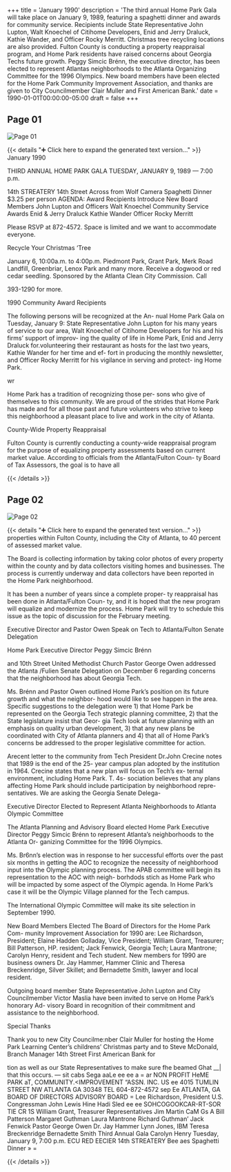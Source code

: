 +++
title = 'January 1990'
description = 'The third annual Home Park Gala will take place on January 9, 1989, featuring a spaghetti dinner and awards for community service. Recipients include State Representative John Lupton, Walt Knoechel of Citihome Developers, Enid and Jerry Draluck, Kathie Wander, and Officer Rocky Merritt. Christmas tree recycling locations are also provided. Fulton County is conducting a property reappraisal program, and Home Park residents have raised concerns about Georgia Techs future growth. Peggy Simcic Brénn, the executive director, has been elected to represent Atlantas neighborhoods to the Atlanta Organizing Committee for the 1996 Olympics. New board members have been elected for the Home Park Community Improvement Association, and thanks are given to City Councilmember Clair Muller and First American Bank.'
date = 1990-01-01T00:00:00-05:00
draft = false
+++



## Page 01

![Page 01](/hpcia-newsletter-archive/1990-01_01.jpg)

{{< details "➕ Click here to expand the generated text version..." >}}
January 1990

THIRD ANNUAL HOME PARK GALA
TUESDAY, JANUARY 9, 1989 — 7:00 p.m.

14th STREATERY
14th Street Across from Wolf Camera
Spaghetti Dinner
$3.25 per person
AGENDA: Award Recipients
Introduce New Board Members John Lupton
and Officers Walt Knoechel
Community Service Awards Enid & Jerry Draluck
Kathie Wander
Officer Rocky Merritt

Please RSVP at 872-4572. Space is limited and we want to accommodate everyone.

Recycle Your Christmas ‘Tree

January 6, 10:00a.m. to 4:00p.m. Piedmont Park, Grant Park, Merk Road Landfill, Greenbriar, Lenox Park and
many more. Receive a dogwood or red cedar seedling. Sponsored by the Atlanta Clean City Commission. Call

393-1290 for more.

1990 Community Award Recipients

The following persons will be recognized at the An-
nual Home Park Gala on Tuesday, January 9: State
Representative John Lupton for his many years of
service to our area, Walt Knoechel of Citihome
Developers for his and his firms’ support of improv-
ing the quality of life in Home Park, Enid and Jerry
Draluck for.volunteering their restaurant as hosts for
the last two years, Kathie Wander for her time and ef-
fort in producing the monthly newsletter, and Officer
Rocky Merritt for his vigilance in serving and protect-
ing Home Park.

wr

Home Park has a tradition of recognizing those per-
sons who give of themselves to this community. We
are proud of the strides that Home Park has made
and for all those past and future volunteers who
strive to keep this neighborhood a pleasant place to
live and work in the city of Atlanta.

County-Wide Property Reappraisal

Fulton County is currently conducting a county-wide
reappraisal program for the purpose of equalizing
property assessments based on current market value.
According to officials from the Atlanta/Fulton Coun-
ty Board of Tax Assessors, the goal is to have all


{{< /details >}}




## Page 02

![Page 02](/hpcia-newsletter-archive/1990-01_02.jpg)

{{< details "➕ Click here to expand the generated text version..." >}}
properties within Fulton County, including the City of
Atlanta, to 40 percent of assessed market value.

The Board is collecting information by taking color
photos of every property within the county and by
data collectors visiting homes and businesses. The
process is currently underway and data collectors
have been reported in the Home Park neighborhood.

It has been a number of years since a complete proper-
ty reappraisal has been done in Atlanta/Fulton Coun-
ty, and it is hoped that the new program will equalize
and modernize the process. Home Park will try to
schedule this issue as the topic of discussion for the
February meeting.

Executive Director and Pastor Owen
Speak on Tech to Atlanta/Fulton
Senate Delegation

Home Park Executive Director Peggy Simcic Brénn

and 10th Street United Methodist Church Pastor
George Owen addressed the Atlanta /Fulien Senate
Delegation on December 6 regarding concerns that
the neighborhood has about Georgia Tech.

Ms. Brénn and Pastor Owen outlined Home Park’s
position on its future growth and what the neighbor-
hood would like to see happen in the area. Specific
suggestions to the delegation were 1) that Home Park
be represented on the Georgia Tech strategic planning
committee, 2) that the State legislature insist that Geor-
gia Tech look at future planning with an emphasis on
quality urban development, 3) that any new plans be
coordinated with City of Atlanta planners and 4) that
all of Home Park’s concerns be addressed to the
proper legislative committee for action.

Arecent letter to the community from Tech President
Dr.John Crecine notes that 1989 is the end of the 25-
year campus plan adopted by the institution in 1964.
Crecine states that a new plan will focus on Tech’s ex-
ternal environment, including Home Park. T. 4s-
sociation believes that any plans affecting Home Park
should include participation by neighborhood repre-
sentatives. We are asking the Georgia Senate Delega-

Executive Director Elected to
Represent Atlanta Neighborhoods to
Atlanta Olympic Committee

The Atlanta Planning and Advisory Board elected
Home Park Executive Director Peggy Simcic Brénn to
represent Atlanta’s neighborhoods to the Atlanta Or-
ganizing Committee for the 1996 Olympics.

Ms. Br6nn’s election was in response to her successful
efforts over the past six months in getting the AOC to
recognize the necessity of neighborhood input into
the Olympic planning process. The APAB committee
will begin its representation to the AOC with neigh-
borhdods stich as Home Park who will be impacted
by some aspect of the Olympic agenda. In Home
Park’s case it will be the Olympic Village planned for
the Tech campus.

The International Olympic Committee will make its
site selection in September 1990.

New Board Members Elected
The Board of Directors for the Home Park Com-
munity Improvement Association for 1990 are: Lee
Richardson, President; Elaine Hadden Golladay, Vice
President; William Grant, Treasurer; Bill Patterson,
HP. resident; Jack Fenwick, Georgia Tech; Laura
Mantrone; Carolyn Henry, resident and Tech student.
New members for 1990 are business owners Dr. Jay
Hammer, Hammer Clinic and Theresa Breckenridge,
Silver Skillet; and Bernadette Smith, lawyer and local
resident.

Outgoing board member State Representative John
Lupton and City Councilmember Victor Maslia have
been invited to serve on Home Park’s honorary Ad-
visory Board in recognition of their commitment and
assistance to the neighborhood.

Special Thanks

Thank you to new City Councilme:nber Clair Muller
for hosting the Home Park Learning Center’s
childrens’ Christmas party and to Steve McDonald,
Branch Manager 14th Street First American Bank for

tion as well as our State Representatives to make sure fhe beamed Ghat
__| that this occurs. — sit cabs Sega aaLe ee ee a =
ar NON PROFIT
HeME PARK aT,
COMMUNITY.<IMPROVEMENT “ASSN. INC. US ee
4015 TUMLIN STREET NW ATLANTA GA 30348 TEL 604-872-4572 sep Ee
ATLANTA, GA
BOARD OF DIRECTORS ADVISORY BOARD =
Lee Richardson, President U.S. Congressman John Lewis
Hine Hadi Sled ee ee SOHCOGOOKCAR-RT-SOR TIE CR 1S
William Grant, Treasurer Representatives Jim Martin CaM Gs A
Bill Patterson Margaret Guthman
Laura Mantrone Richard Guthman’
Jack Fenwick Pastor George Owen
Dr. Jay Hammer Lynn Jones, IBM
Teresa Breckenridge
Bernadette Smith Third Annual Gala
Carolyn Henry Tuesday, January 9, 7:00 p.m.
ECU RED EECIER 14th STREATERY
Bee aes Spaghetti Dinner » =


{{< /details >}}


